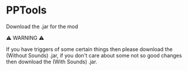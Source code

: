 # PPTools
Download the .jar for the mod

⚠ WARNING ⚠

If you have triggers of some certain things then please download the (Without Sounds) .jar,
if you don't care about some not so good changes then download the (With Sounds) .jar.
